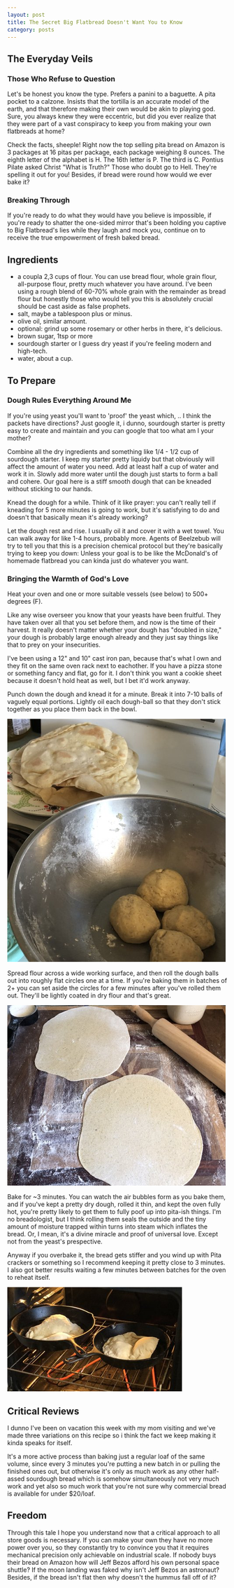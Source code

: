```yaml
---
layout: post
title: The Secret Big Flatbread Doesn't Want You to Know
category: posts
---
```


## The Everyday Veils

### Those Who Refuse to Question

Let's be honest you know the type.
Prefers a panini to a baguette. A pita pocket to a calzone. 
Insists that the tortilla is an accurate model of the earth, and that therefore making their own would be akin to playing god.
Sure, you always knew they were eccentric, but did you ever realize that they were part of a vast conspiracy to keep you from making your own flatbreads at home?

Check the facts, sheeple!
Right now the top selling pita bread on Amazon is 3 packages at 16 pitas per package, each package weighing 8 ounces. The eighth letter of the alphabet is H. The 16th letter is P. The third is C. Pontius Pilate asked Christ "What is Truth?" Those who doubt go to Hell. They're spelling it out for you!
Besides, if bread were round how would we ever bake it?

### Breaking Through

If you're ready to do what they would have you believe is impossible, if you're ready to shatter the one-sided mirror that's been holding you captive to Big Flatbread's lies while they laugh and mock you, continue on to receive the true empowerment of fresh baked bread.

## Ingredients

- a coupla 2,3 cups of flour. You can use bread flour, whole grain flour, all-purpose flour, pretty much whatever you have around. I've been using a rough blend of 60-70% whole grain with the remainder as bread flour but honestly those who would tell you this is absolutely crucial should be cast aside as false prophets.
- salt, maybe a tablespoon plus or minus.
- olive oil, similar amount.
- optional: grind up some rosemary or other herbs in there, it's delicious.
- brown sugar, 1tsp or more
- sourdough starter or I guess dry yeast if you're feeling modern and high-tech.
- water, about a cup.

## To Prepare

### Dough Rules Everything Around Me

If you're using yeast you'll want to 'proof' the yeast which, .. I think the packets have directions? Just google it, i dunno, sourdough starter is pretty easy to create and maintain and you can google that too what am I your mother?

Combine all the dry ingredients and something like 1/4 - 1/2 cup of sourdough starter. I keep my starter pretty liquidy but that obviously will affect the amount of water you need.
Add at least half a cup of water and work it in. Slowly add more water until the dough just starts to form a ball and cohere.
Our goal here is a stiff smooth dough that can be kneaded without sticking to our hands. 

Knead the dough for a while. Think of it like prayer: you can't really tell if kneading for 5 more minutes is going to work, but it's satisfying to do and doesn't that basically mean it's already working?

Let the dough rest and rise. I usually oil it and cover it with a wet towel. You can walk away for like 1-4 hours, probably more. Agents of Beelzebub will try to tell you that this is a precision chemical protocol but they're basically trying to keep you down: Unless your goal is to be like the McDonald's of homemade flatbread you can kinda just do whatever you want.

### Bringing the Warmth of God's Love

Heat your oven and one or more suitable vessels (see below) to 500+ degrees (F).

Like any wise overseer you know that your yeasts have been fruitful. They have taken over all that you set before them, and now is the time of their harvest. It really doesn't matter whether your dough has "doubled in size," your dough is probably large enough already and they just say things like that to prey on your insecurities.

I've been using a 12" and 10" cast iron pan, because that's what I own and they fit on the same oven rack next to eachother. If you have a pizza stone or something fancy and flat, go for it. I don't think you want a cookie sheet because it doesn't hold heat as well, but I bet it'd work anyway.

Punch down the dough and knead it for a minute. Break it into 7-10 balls of vaguely equal portions. Lightly oil each dough-ball so that they don't stick together as you place them back in the bowl.

![Finished Flatbreads and Doughballs awaiting their fate](/images/2021-08-06-before-and-after.jpg)

Spread flour across a wide working surface, and then roll the dough balls out into roughly flat circles one at a time.  If you're baking them in batches of 2+ you can set aside the circles for a few minutes after you've rolled them out. They'll be lightly coated in dry flour and that's great.


![Flat dough on a floured board](/images/2021-08-06-rolled-dough.jpg)

Bake for ~3 minutes. You can watch the air bubbles form as you bake them, and if you've kept a pretty dry dough, rolled it thin, and kept the oven fully hot, you're pretty likely to get them to fully poof up into pita-ish things.
I'm no breadologist, but I think rolling them seals the outside and the tiny amount of moisture trapped within turns into steam which inflates the bread.
Or, I mean, it's a divine miracle and proof of universal love. Except not from the yeast's prespective.

Anyway if you overbake it, the bread gets stiffer and you wind up with Pita crackers or something so I recommend keeping it pretty close to 3 minutes.  I also got better results waiting a few minutes between batches for the oven to reheat itself.

![just finished bread in the pans](/images/2021-08-06-pitas-in-pan.jpg)

## Critical Reviews

I dunno I've been on vacation this week with my mom visiting and we've made three variations on this recipe so i think the fact we keep making it kinda speaks for itself. 

It's a more active process than baking just a regular loaf of the same volume, since every 3 minutes you're putting a new batch in or pulling the finished ones out, but otherwise it's only as much work as any other half-assed sourdough bread which is somehow simultaneously not very much work and yet also so much work that you're not sure why commercial bread is available for under $20/loaf.

## Freedom

Through this tale I hope you understand now that a critical approach to all store goods is necessary. If you can make your own they have no more power over you, so they constantly try to convince you that it requires mechanical precision only achievable on industrial scale. If nobody buys their bread on Amazon how will Jeff Bezos afford his own personal space shuttle? If the moon landing was faked why isn't Jeff Bezos an astronaut? 
Besides, if the bread isn't flat then why doesn't the hummus fall off of it? 
